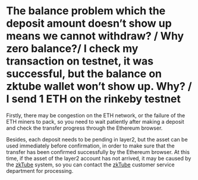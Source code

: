 # The balance problem which the deposit amount doesn’t show up means we cannot withdraw? / Why zero balance?/ I check my transaction on testnet, it was successful, but the balance on zktube wallet won’t show up. Why? / I send 1 ETH on the rinkeby testnet

Firstly, there may be congestion on the ETH network, or the failure of the ETH miners to pack, so you need to wait patiently after making a deposit and check the transfer progress through the Ethereum browser.

Besides, each deposit needs to be pending in layer2, but the asset can be used immediately before confirmation, in order to make sure that the transfer has been confirmed successfully by the Ethereum browser. At this time, if the asset of the layer2 account has not arrived, it may be caused by the [zkTube](https://zktube.io/) system, so you can contact the [zkTube](https://zktube.io/) customer service department for processing.
